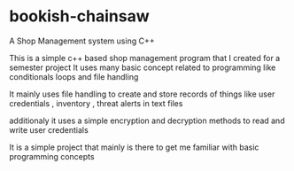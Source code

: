 # bookish-chainsaw
A Shop Management system using C++ 

This is a simple c++ based shop management program that 
I created for a semester project 
It uses many basic concept related to programming like conditionals
loops and file handling

It mainly uses file handling to create and store records of things like
user credentials , inventory , threat alerts in text files

additionaly it uses a simple encryption and decryption methods to read and write user credentials

It is a simple project that mainly is there to get me familiar with basic programming concepts
